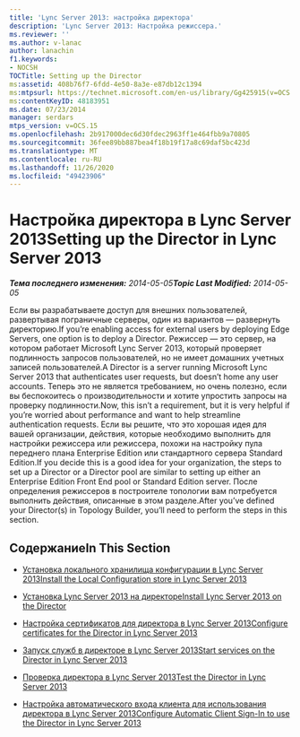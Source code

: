 ```yaml
---
title: 'Lync Server 2013: настройка директора'
description: 'Lync Server 2013: Настройка режиссера.'
ms.reviewer: ''
ms.author: v-lanac
author: lanachin
f1.keywords:
- NOCSH
TOCTitle: Setting up the Director
ms:assetid: 408b76f7-6fdd-4e50-8a3e-e87db12c1394
ms:mtpsurl: https://technet.microsoft.com/en-us/library/Gg425915(v=OCS.15)
ms:contentKeyID: 48183951
ms.date: 07/23/2014
manager: serdars
mtps_version: v=OCS.15
ms.openlocfilehash: 2b917000dec6d30fdec2963ff1e464fbb9a70805
ms.sourcegitcommit: 36fee89bb887bea4f18b19f17a8c69daf5bc423d
ms.translationtype: MT
ms.contentlocale: ru-RU
ms.lasthandoff: 11/26/2020
ms.locfileid: "49423906"
---
```

# <a name="setting-up-the-director-in-lync-server-2013"></a><span data-ttu-id="b01e9-103">Настройка директора в Lync Server 2013</span><span class="sxs-lookup"><span data-stu-id="b01e9-103">Setting up the Director in Lync Server 2013</span></span>

<div data-xmlns="http://www.w3.org/1999/xhtml">

<div class="topic" data-xmlns="http://www.w3.org/1999/xhtml" data-msxsl="urn:schemas-microsoft-com:xslt" data-cs="https://msdn.microsoft.com/">

<div data-asp="https://msdn2.microsoft.com/asp">



</div>

<div id="mainSection">

<div id="mainBody"><span data-ttu-id="b01e9-104">

<span> </span></span><span class="sxs-lookup"><span data-stu-id="b01e9-104">

<span> </span></span></span>

<span data-ttu-id="b01e9-105">_**Тема последнего изменения:** 2014-05-05_</span><span class="sxs-lookup"><span data-stu-id="b01e9-105">_**Topic Last Modified:** 2014-05-05_</span></span>

<span data-ttu-id="b01e9-106">Если вы разрабатываете доступ для внешних пользователей, развертывая пограничные серверы, один из вариантов — развернуть директорию.</span><span class="sxs-lookup"><span data-stu-id="b01e9-106">If you’re enabling access for external users by deploying Edge Servers, one option is to deploy a Director.</span></span> <span data-ttu-id="b01e9-107">Режиссер — это сервер, на котором работает Microsoft Lync Server 2013, который проверяет подлинность запросов пользователей, но не имеет домашних учетных записей пользователей.</span><span class="sxs-lookup"><span data-stu-id="b01e9-107">A Director is a server running Microsoft Lync Server 2013 that authenticates user requests, but doesn’t home any user accounts.</span></span> <span data-ttu-id="b01e9-108">Теперь это не является требованием, но очень полезно, если вы беспокоитесь о производительности и хотите упростить запросы на проверку подлинности.</span><span class="sxs-lookup"><span data-stu-id="b01e9-108">Now, this isn’t a requirement, but it is very helpful if you’re worried about performance and want to help streamline authentication requests.</span></span> <span data-ttu-id="b01e9-109">Если вы решите, что это хорошая идея для вашей организации, действия, которые необходимо выполнить для настройки режиссера или режиссера, похожи на настройку пула переднего плана Enterprise Edition или стандартного сервера Standard Edition.</span><span class="sxs-lookup"><span data-stu-id="b01e9-109">If you decide this is a good idea for your organization, the steps to set up a Director or a Director pool are similar to setting up either an Enterprise Edition Front End pool or Standard Edition server.</span></span> <span data-ttu-id="b01e9-110">После определения режиссеров в построителе топологии вам потребуется выполнить действия, описанные в этом разделе.</span><span class="sxs-lookup"><span data-stu-id="b01e9-110">After you’ve defined your Director(s) in Topology Builder, you’ll need to perform the steps in this section.</span></span>

<div>

## <a name="in-this-section"></a><span data-ttu-id="b01e9-111">Содержание</span><span class="sxs-lookup"><span data-stu-id="b01e9-111">In This Section</span></span>

  - [<span data-ttu-id="b01e9-112">Установка локального хранилища конфигурации в Lync Server 2013</span><span class="sxs-lookup"><span data-stu-id="b01e9-112">Install the Local Configuration store in Lync Server 2013</span></span>](lync-server-2013-install-the-local-configuration-store.md)

  - [<span data-ttu-id="b01e9-113">Установка Lync Server 2013 на директоре</span><span class="sxs-lookup"><span data-stu-id="b01e9-113">Install Lync Server 2013 on the Director</span></span>](lync-server-2013-install-lync-server-on-the-director.md)

  - [<span data-ttu-id="b01e9-114">Настройка сертификатов для директора в Lync Server 2013</span><span class="sxs-lookup"><span data-stu-id="b01e9-114">Configure certificates for the Director in Lync Server 2013</span></span>](lync-server-2013-configure-certificates-for-the-director.md)

  - [<span data-ttu-id="b01e9-115">Запуск служб в директоре в Lync Server 2013</span><span class="sxs-lookup"><span data-stu-id="b01e9-115">Start services on the Director in Lync Server 2013</span></span>](lync-server-2013-start-services-on-the-director.md)

  - [<span data-ttu-id="b01e9-116">Проверка директора в Lync Server 2013</span><span class="sxs-lookup"><span data-stu-id="b01e9-116">Test the Director in Lync Server 2013</span></span>](lync-server-2013-test-the-director.md)

  - [<span data-ttu-id="b01e9-117">Настройка автоматического входа клиента для использования директора в Lync Server 2013</span><span class="sxs-lookup"><span data-stu-id="b01e9-117">Configure Automatic Client Sign-In to use the Director in Lync Server 2013</span></span>](lync-server-2013-configure-automatic-client-sign-in-to-use-the-director.md)

<span data-ttu-id="b01e9-118"></div>

</div>

<span> </span>

</div>

</div>

</span><span class="sxs-lookup"><span data-stu-id="b01e9-118"></div>

</div>

<span> </span>

</div>

</div>

</span></span></div>

